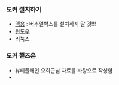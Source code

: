 ### 도커 설치하기
- [맥용](https://docs.docker.com/docker-for-mac/install/) : 버추얼박스를 설치하지 말 것!!!  
- [윈도우](./01install_win.md)  
- 리눅스  
  
  
### 도커 핸즈온
- 뷰티풀체인 오희근님 자료를 바탕으로 작성함
- 
